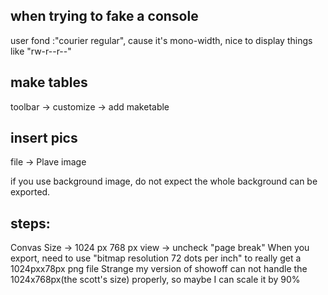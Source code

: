 ## when trying to fake a console 
user fond :"courier regular", cause it's mono-width, nice to display things
like "rw-r--r--"
## make tables
toolbar -> customize -> add maketable
## insert pics

file -> Plave image

if you use background image, do not expect the whole background can be
exported.

## steps:

Convas Size -> 1024 px 768 px
view -> uncheck "page break"
When you export, need to use "bitmap resolution 72 dots per inch" to really
get a 1024pxx78px png file
Strange my version of showoff can not handle the 1024x768px(the scott's size)
properly, so maybe I can scale it by 90%
